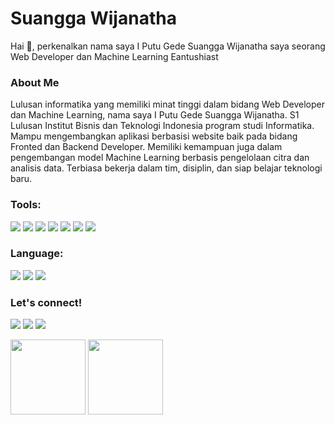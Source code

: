 # Suangga Wijanatha

Hai 👋, perkenalkan nama saya I Putu Gede Suangga Wijanatha saya seorang Web Developer dan Machine Learning Eantushiast

### About Me
Lulusan informatika yang memiliki minat tinggi dalam bidang Web Developer dan Machine Learning, nama saya I Putu Gede Suangga Wijanatha. S1 Lulusan Institut Bisnis dan Teknologi Indonesia program studi Informatika. Mampu mengembangkan aplikasi berbasisi website baik pada bidang Fronted dan Backend Developer. Memiliki kemampuan juga dalam pengembangan model Machine Learning berbasis pengelolaan citra dan analisis data. Terbiasa bekerja dalam tim, disiplin, dan siap belajar teknologi baru.

### Tools:
<p>
    <img src="https://img.shields.io/badge/React JS-blue?&logo=react" />
    <img src="https://img.shields.io/badge/Laravel-red?&logo=laravel&logoColor=white" />
    <img src="https://img.shields.io/badge/Tailwind CSS-blue?&logo=tailwindcss" />
    <img src="https://img.shields.io/badge/Bootstrap-purple?&logo=bootstrap&logoColor=white" />
    <img src="https://img.shields.io/badge/TensorFlow-white?&logo=tensorflow" />
    <img src="https://img.shields.io/badge/Github-gray?&logo=github" />
    <img src="https://img.shields.io/badge/Git-red?&logo=git&logoColor=white" />
</p>

### Language:
<p>
    <img src="https://img.shields.io/badge/Java Script-gray?&logo=javascript" />
    <img src="https://img.shields.io/badge/PHP-gray?&logo=php&" />
    <img src="https://img.shields.io/badge/Python-gray?&logo=python&" />
</p>

### Let's connect!
<p>
    <a href="https://suanggawijanatha.vercel.app/" target="blank"><img src="https://img.shields.io/badge/Website-suanggawijanatha.vercel.app-blue?" /></a>
    <a href="https://github.com/suanggawija" target="blank"><img src="https://img.shields.io/badge/Suangga Wijanatha-30302f?style=flat&logo=github" /></a>
    <a href="https://www.linkedin.com/in/suangga-wijanatha" target="blank"><img src="https://img.shields.io/badge/Suangga Wijanatha-30302f?style=flat&logo=linkedin" /></a>
</p>

<p>
    <img src="https://github-readme-stats.vercel.app/api?username=suanggawija&hide=contribs,prs&show_icons=true&hide_border=true&title_color=000" height=120/>
    <img src="https://github-readme-stats.vercel.app/api/top-langs/?username=suanggawija&layout=compact" height=120 />
</p>

